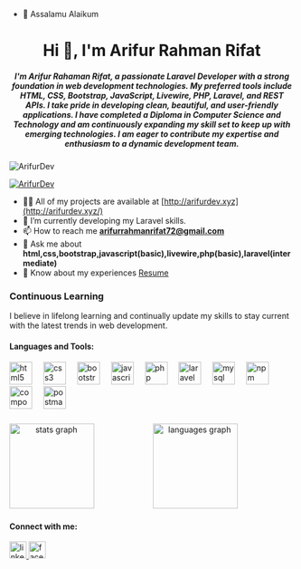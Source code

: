 - 👋 Assalamu Alaikum



<h1 align="center">Hi 👋, I'm Arifur Rahman Rifat</h1>
<h5 align="center">I'm Arifur Rahaman Rifat, a passionate Laravel Developer with a strong foundation in web development technologies. My preferred tools include HTML, CSS, Bootstrap, JavaScript, Livewire, PHP, Laravel, and REST APIs. I take pride in developing clean, beautiful, and user-friendly applications. I have completed a Diploma in Computer Science and Technology and am continuously expanding my skill set to keep up with emerging technologies. I am eager to contribute my expertise and enthusiasm to a dynamic development team.</h5>

<p align="left"> <img src="https://komarev.com/ghpvc/?username=arifurrahmanrifat29112002&label=Profile%20views&color=0e75b6&style=flat" alt="ArifurDev" /> </p>

<p align="left"> <a href="https://github.com/ryo-ma/github-profile-trophy"><img src="https://github-profile-trophy.vercel.app/?username=ArifurDev" alt="ArifurDev" /></a> </p>


- 👨‍💻 All of my projects are available at [http://arifurdev.xyz](http://arifurdev.xyz/)
- 🌱 I’m currently developing my Laravel skills.
- 📫 How to reach me **arifurrahmanrifat72@gmail.com**
- 💬 Ask me about **html,css,bootstrap,javascript(basic),livewire,php(basic),laravel(intermediate)**
- 📄 Know about my experiences [Resume](https://drive.google.com/file/d/1eW-UNU9g2_aTjYgfoPI0j8Zf8rl1gZ04/view?usp=sharing)

### Continuous Learning
I believe in lifelong learning and continually update my skills to stay current with the latest trends in web development.


<h4 align="left">Languages and Tools:</h4>
<div align="left">
  <img src="https://cdn.jsdelivr.net/gh/devicons/devicon/icons/html5/html5-original.svg" height="40" alt="html5 logo"  />
  <img width="12" />
  <img src="https://cdn.jsdelivr.net/gh/devicons/devicon/icons/css3/css3-original.svg" height="40" alt="css3 logo"  />
  <img width="12" />
  <img src="https://cdn.jsdelivr.net/gh/devicons/devicon/icons/bootstrap/bootstrap-original.svg" height="40" alt="bootstrap logo"  />
  <img width="12" />
  <img src="https://cdn.jsdelivr.net/gh/devicons/devicon/icons/javascript/javascript-original.svg" height="40" alt="javascript logo"  />
  <img width="12" />
  <img src="https://cdn.jsdelivr.net/gh/devicons/devicon/icons/php/php-original.svg" height="40" alt="php logo"  />
  <img width="12" />
  <img src="https://skillicons.dev/icons?i=laravel" height="40" alt="laravel logo"  />
  <img width="12" />
  <img src="https://cdn.jsdelivr.net/gh/devicons/devicon/icons/mysql/mysql-original-wordmark.svg" height="40" alt="mysql logo"  />
  <img width="12" />
  <img src="https://cdn.jsdelivr.net/gh/devicons/devicon/icons/npm/npm-original-wordmark.svg" height="40" alt="npm logo"  />
  <img width="12" />
  <img src="https://cdn.jsdelivr.net/gh/devicons/devicon/icons/composer/composer-original.svg" height="40" alt="composer logo"  />
  <img width="12" />
  <img src="https://cdn.simpleicons.org/postman/FF6C37" height="40" alt="postman logo"  />
</div>

###

<div align="center">
  <img align="left" src="https://github-readme-stats.vercel.app/api?username=arifurdev&hide_title=false&hide_rank=false&show_icons=true&include_all_commits=true&count_private=true&disable_animations=false&theme=dracula&locale=en&hide_border=false&order=1" height="150" alt="stats graph" /> 
  <img align="center" src="https://github-readme-stats.vercel.app/api/top-langs?username=arifurdev&locale=en&hide_title=false&layout=compact&card_width=320&langs_count=5&theme=dracula&hide_border=false&order=2" height="150" alt="languages graph"  />
</div>

###

<h4 align="left">Connect with me:</h4>
<div align="left">
  <a href="https://www.linkedin.com/in/arifurdev/" target="_blank">
    <img src="https://img.shields.io/static/v1?message=LinkedIn&logo=linkedin&label=&color=0077B5&logoColor=white&labelColor=&style=for-the-badge" height="30" alt="linkedin logo"  />
  </a>
  <a href="https://www.facebook.com/ArifurDev/" target="_blank">
    <img src="https://img.shields.io/static/v1?message=Facebook&logo=facebook&label=&color=1877F2&logoColor=white&labelColor=&style=for-the-badge" height="30" alt="facebook logo"  />
  </a>
</div>


